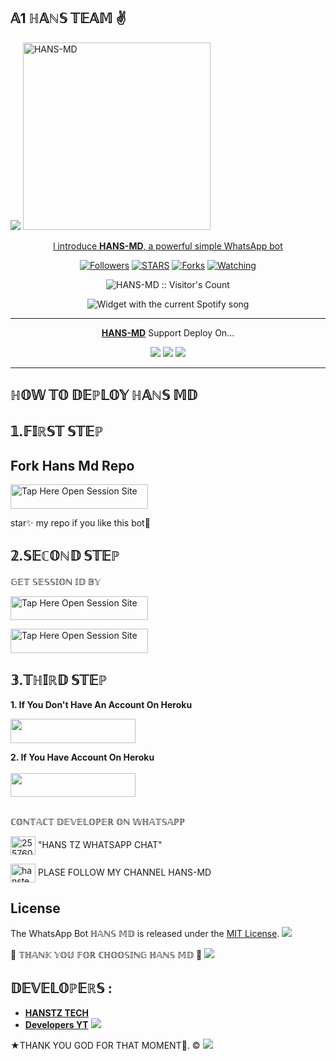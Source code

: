    ## 𝔸1 ℍ𝔸ℕ𝕊 𝕋𝔼𝔸𝕄 ✌️

 <a href="https://github.com/DenverCoder1/readme-typing-svg"><img src="https://readme-typing-svg.herokuapp.com?font=Time+New+Roman&color=red&size=25&center=true&vCenter=true&width=600&height=100&lines=I'm+hans+md+Created+by+hans.&heart;++;Self-taught+Back-Created+By,;Fredi+Ezra+Am+The,;Best+Is+Bot+For+You+To,;Deploy..<3"></a>
 <a href="https://whatsapp.com/channel/0029VasiOoR3bbUw5aV4qB31">
 <img alt="HANS-MD" height="300" src="https://files.catbox.moe/3vkm13.jpeg">
  
</h1> 
<p align="center">l introduce <b>HANS-MD</b>, a powerful simple WhatsApp bot </p>

</p>
  <p align="center">
<a href="https://github.com/HANSTZTECH?tab=followers"><img title="Followers" src="https://img.shields.io/github/followers/HANSTZTECH?label=Followers&style=social"></a>
<a href="https://github.com/HANSTZTECH/HANS-MD/stargazers/"><img title="STARS" src="https://img.shields.io/github/stars/HANSTZTECH/HANS-MD?&style=social"></a>
<a href="https://github.com/HANSTZTECH/HANS-MD/network/members"><img title="Forks" src="https://img.shields.io/github/forks/HANSTZTECH/hans_md?style=social"></a>
<a href="https://github.com/HANSTZTECH/HANS-MD/watchers"><img title="Watching" src="https://img.shields.io/github/watchers/HANSTZTECH/HANS-MD?label=Watching&style=social"></a>

</p>
<p align="center"><img src="https://profile-counter.glitch.me/{HANSTZTECH}/count.svg" alt="HANS-MD :: Visitor's Count"/></p>

</a>
  <div align="center">
  <img src="https://spogit.vercel.app/api?theme=dark&black=true&scan=true" alt="Widget with the current Spotify song"  />
</div>

---

<p align="center">
  <a href="https://github.com/HANSTZTECH/HANS-MD"><b>HANS-MD</b></a> Support Deploy On...
</p>

<p align="center">
  <a href="https://github.com/HANSTZTECH/HANS-MD/blob/main/temp/deploy-on-vps.md"><img src="https://img.shields.io/badge/self hosting-3d1513?style=for-the-badge&logo=serverless&logoColor=FD5750"></a>
  <a href="https://dashboard.heroku.com/new?template=https://github.com/HANSTZ121/HANS-MD/tree/main"><img src="https://img.shields.io/badge/heroku-9d7acc?style=for-the-badge&logo=heroku&logoColor=430098"></a>
  <a href="https://youtu.be/izoxfW3anrU"><img src="https://img.shields.io/badge/CodeSpace-green?colorA=%23ff000&colorB=%23017e40&style=for-the-badge&logo=git&logoColor=white"></a>
</p>



    
 
 



---





## ℍ𝕆𝕎 𝕋𝕆 𝔻𝔼ℙ𝕃𝕆𝕐 ℍ𝔸ℕ𝕊 𝕄𝔻


## 𝟙.𝔽𝕀ℝ𝕊𝕋 𝕊𝕋𝔼ℙ 
## Fork Hans Md  Repo


<a href="https://github.com/HANSTZTECH/HANS-MD/fork"><img title="Tap Here Open Session Site" src="https://img.shields.io/badge/FORK THIS REPO-h?color=black&style=for-the-badge&logo=msi" width="220" height="38.45"/></a></p>

star✨ my repo if you like this bot🤖


## 𝟚.𝕊𝔼ℂ𝕆ℕ𝔻 𝕊𝕋𝔼ℙ 


 𝔾𝔼𝕋 𝕊𝔼𝕊𝕊𝕀𝕆ℕ 𝕀𝔻 𝔹𝕐
 

<a href="https://anthony-boniphace.onrender.com/pair"><img title="Tap Here Open Session Site" src="https://img.shields.io/badge/QR CODE-h?color=black&style=for-the-badge&logo=msi" width="220" height="38.45"/></a></p>


 
<a href="https://anthony-boniphace.onrender.com/pair"><img title="Tap Here Open Session Site" src="https://img.shields.io/badge/PAIRING CODE-h?color=black&style=for-the-badge&logo=msi" width="220" height="38.45"/></a></p>


## 𝟛.𝕋ℍ𝕀ℝ𝔻 𝕊𝕋𝔼ℙ 
**1. If You Don't Have An Account On Heroku**

<a href="https://signup.heroku.com">
 <img src="https://img.shields.io/badge/Create%20Account%20Now-black?style=for-the-badge&logo=heroku" width="200" height="38.45"/></a></p>

**2. If You Have Account On Heroku**       
<br>
<a href="https://dashboard.heroku.com/new?template=https://github.com/HANSTZ121/HANS-MD/tree/main">
 <img src="https://img.shields.io/badge/Deploy%20To%20Heroku-black?style=for-the-badge&logo=heroku" width="200" height="38.45"/></a></p>

##



ℂ𝕆ℕ𝕋𝔸ℂ𝕋 𝔻𝔼𝕍𝔼𝕃𝕆ℙ𝔼ℝ 𝕆ℕ 𝕎ℍ𝔸𝕋𝕊𝔸ℙℙ 

<a href="http://wa.me/255760774888" target="blank"><img align="center" src="https://raw.githubusercontent.com/rahuldkjain/github-profile-readme-generator/master/src/images/icons/Social/whatsapp.svg" alt="255760774888" height="30" width="40" /></a> "HANS TZ WHATSAPP CHAT"


<a href="https://whatsapp.com/channel/0029VasiOoR3bbUw5aV4qB31" target="blank"><img align="center" src="https://raw.githubusercontent.com/rahuldkjain/github-profile-readme-generator/master/src/images/icons/Social/whatsapp.svg" alt="hanstech" height="30" width="40" /></a> PLASE FOLLOW MY CHANNEL HANS-MD 


## License

The WhatsApp Bot ℍ𝔸ℕ𝕊 𝕄𝔻 is released under the [MIT License](https://opensource.org/licenses/MIT).
<a><img src='https://files.catbox.moe/3vkm13.gif'/></a>

🌟 𝕋ℍ𝔸ℕ𝕂 𝕐𝕆𝕌 𝔽𝕆ℝ ℂℍ𝕆𝕆𝕊𝕀ℕ𝔾 ℍ𝔸ℕ𝕊 𝕄𝔻 🌟
<a><img src='https://files.catbox.moe/3vkm13.gif'/></a>

## 𝔻𝔼𝕍𝔼𝕃𝕆ℙ𝔼ℝ𝕊 :

- [**HANSTZ TECH**](https://github.com/HANSTZTECH)
- [**Developers YT**](https://youtube.com/@anthonyboniphace?si=TFChPRJAOHgtf-ZY)
 <a><img src='https://files.catbox.moe/3vkm13.gif'/></a>
 
★THANK YOU GOD FOR THAT MOMENT🙏. ©
<a><img src='https://files.catbox.moe/huyw9t.jpg'/></a>

     


